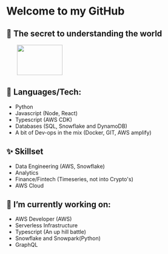 # Welcome to my GitHub

## 🔭 The secret to understanding the world

&nbsp;&nbsp;&nbsp;&nbsp;&nbsp;&nbsp; <img src="https://render.githubusercontent.com/render/math?math=t = \frac{\bar x - \mu}{s / \sqrt{n}}" width="120" height="80">

## :mega: Languages/Tech:

* Python
* Javascript (Node, React)
* Typescript (AWS CDK)
* Databases (SQL, Snowflake and DynamoDB)
* A bit of Dev-ops in the mix (Docker, GIT, AWS amplify)

## ✨ Skillset

* Data Engineering (AWS, Snowflake)
* Analytics 
* Finance/Fintech (Timeseries, not into Crypto's)
* AWS Cloud 

## 🌱 I’m currently working on:

* AWS Developer (AWS)
* Serverless Infrastructure
* Typescript (An up hill battle)
* Snowflake and Snowpark(Python)
* GraphQL 
